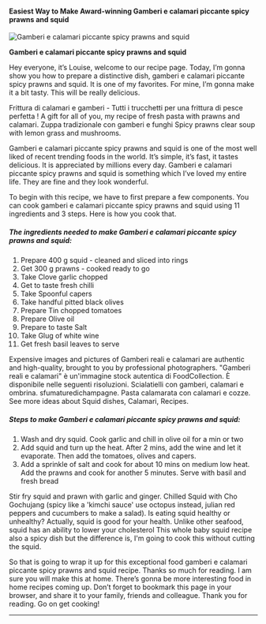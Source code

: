             

#### Easiest Way to Make Award-winning Gamberi e calamari piccante spicy prawns and squid

![Gamberi e calamari piccante spicy prawns and squid](https://img-global.cpcdn.com/recipes/1acc529a08060f0a/751x532cq70/gamberi-e-calamari-piccante-spicy-prawns-and-squid-recipe-main-photo.jpg)

**Gamberi e calamari piccante spicy prawns and squid**

Hey everyone, it’s Louise, welcome to our recipe page. Today, I’m gonna show you how to prepare a distinctive dish, gamberi e calamari piccante spicy prawns and squid. It is one of my favorites. For mine, I’m gonna make it a bit tasty. This will be really delicious.

Frittura di calamari e gamberi - Tutti i trucchetti per una frittura di pesce perfetta ! A gift for all of you, my recipe of fresh pasta with prawns and calamari. Zuppa tradizionale con gamberi e funghi Spicy prawns clear soup with lemon grass and mushrooms.

Gamberi e calamari piccante spicy prawns and squid is one of the most well liked of recent trending foods in the world. It’s simple, it’s fast, it tastes delicious. It is appreciated by millions every day. Gamberi e calamari piccante spicy prawns and squid is something which I’ve loved my entire life. They are fine and they look wonderful.

To begin with this recipe, we have to first prepare a few components. You can cook gamberi e calamari piccante spicy prawns and squid using 11 ingredients and 3 steps. Here is how you cook that.

##### The ingredients needed to make Gamberi e calamari piccante spicy prawns and squid:

1.  Prepare 400 g squid - cleaned and sliced into rings
2.  Get 300 g prawns - cooked ready to go
3.  Take Clove garlic chopped
4.  Get to taste fresh chilli
5.  Take Spoonful capers
6.  Take handful pitted black olives
7.  Prepare Tin chopped tomatoes
8.  Prepare Olive oil
9.  Prepare to taste Salt
10.  Take Glug of white wine
11.  Get fresh basil leaves to serve

Expensive images and pictures of Gamberi reali e calamari are authentic and high-quality, brought to you by professional photographers. "Gamberi reali e calamari" è un'immagine stock autentica di FoodCollection. È disponibile nelle seguenti risoluzioni. Scialatielli con gamberi, calamari e ombrina. sfumaturedichampagne. Pasta calamarata con calamari e cozze. See more ideas about Squid dishes, Calamari, Recipes.

##### Steps to make Gamberi e calamari piccante spicy prawns and squid:

1.  Wash and dry squid. Cook garlic and chill in olive oil for a min or two
2.  Add squid and turn up the heat. After 2 mins, add the wine and let it evaporate. Then add the tomatoes, olives and capers.
3.  Add a sprinkle of salt and cook for about 10 mins on medium low heat. Add the prawns and cook for another 5 minutes. Serve with basil and fresh bread

Stir fry squid and prawn with garlic and ginger. Chilled Squid with Cho Gochujang (spicy like a 'kimchi sauce' use octopus instead, julian red peppers and cucumbers to make a salad). Is eating squid healthy or unhealthy? Actually, squid is good for your health. Unlike other seafood, squid has an ability to lower your cholesterol This whole baby squid recipe also a spicy dish but the difference is, I'm going to cook this without cutting the squid.

So that is going to wrap it up for this exceptional food gamberi e calamari piccante spicy prawns and squid recipe. Thanks so much for reading. I am sure you will make this at home. There’s gonna be more interesting food in home recipes coming up. Don’t forget to bookmark this page in your browser, and share it to your family, friends and colleague. Thank you for reading. Go on get cooking!

* * *